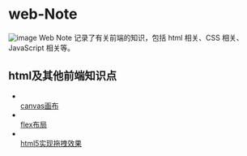 # web-Note

![image](https://ws4.sinaimg.cn/large/006tNc79ly1fh37yp9kmbj30t60agmxh.jpg)
Web Note 记录了有关前端的知识，包括 html 相关、CSS 相关、 JavaScript 相关等。


## html及其他前端知识点

* <br>[canvas画布](https://github.com/lxy666/web-Note/blob/master/html%E5%8F%8A%E5%85%B6%E4%BB%96%E5%89%8D%E7%AB%AF%E7%9F%A5%E8%AF%86%E7%82%B9/canvas%E7%94%BB%E5%B8%83.md)
* <br>[flex布局](https://github.com/lxy666/web-Note/blob/master/html%E5%8F%8A%E5%85%B6%E4%BB%96%E5%89%8D%E7%AB%AF%E7%9F%A5%E8%AF%86%E7%82%B9/flex%E5%B8%83%E5%B1%80.md)
* <br>[html5实现拖拽效果](https://github.com/lxy666/web-Note/blob/master/html%E5%8F%8A%E5%85%B6%E4%BB%96%E5%89%8D%E7%AB%AF%E7%9F%A5%E8%AF%86%E7%82%B9/html5%E5%AE%9E%E7%8E%B0%E6%8B%96%E6%8B%BD%E6%95%88%E6%9E%9C.md)

